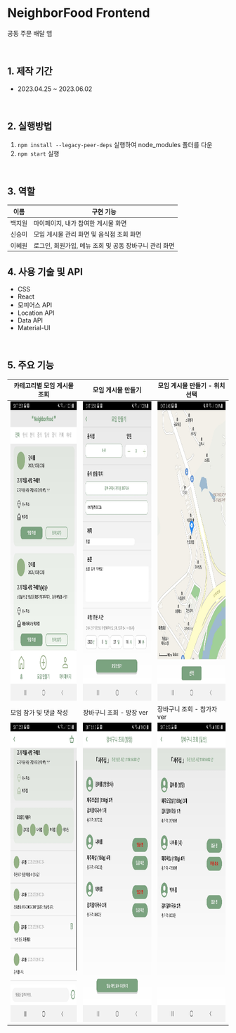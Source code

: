 # NeighborFood Frontend 
공동 주문 배달 앱 

<br/>

## 1. 제작 기간
 - 2023.04.25 ~ 2023.06.02 

<br/>

## 2. 실행방법
 1. `npm install --legacy-peer-deps` 실행하여 node_modules 폴더를 다운
 2. `npm start` 실행

<br/>

## 3. 역할
|이름|구현 기능|
|---|---|
|백지원|마이페이지, 내가 참여한 게시물 화면|
|신승미|모임 게시물 관리 화면 및 음식점 조회 화면|
|이혜원|로그인, 회원가입, 메뉴 조회 및 공동 장바구니 관리 화면|

## 4. 사용 기술 및 API
 - CSS
 - React
 - 모피어스 API
  - Location API
  - Data API
 - Material-UI

<br/>

## 5. 주요 기능 
|카테고리별 모임 게시물 조회|모임 게시물 만들기|모임 게시물 만들기 - 위치 선택|
|---|---|---|
|<img src="./구현 결과 화면/모임 게시물 관리 화면/NF 홈 화면.jpg" width="304" height="680"/>|<img src="./구현 결과 화면/모임 게시물 관리 화면/모임 게시물 만들기.jpg" width="304" height="680"/>|<img src="./구현 결과 화면/모임 게시물 관리 화면/모임 게시물 만들기(위치 선택).jpg" width="304" height="680"/>|
|모임 참가 및 댓글 작성|장바구니 조회 - 방장 ver|장바구니 조회 - 참가자 ver|
|<img src="./구현 결과 화면/모임 게시물 관리 화면/모임 게시물 참여 & 댓글.jpg" width="304" height="680"/>|<img src="./구현 결과 화면/장바구니 관리 화면/장바구니 조회(방장).jpg" width="304" height="680"/>|<img src="./구현 결과 화면/장바구니 관리 화면/장바구니 조회(일반).jpg" width="304" height="680"/>|

<br/>
